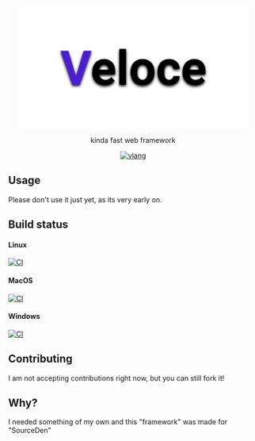 <div align="center">
<img src="./res/veloce_banner.png" alt="Veloce Logo" style="height: 244px;"/>

<p>kinda fast web framework</p>

[![vlang](https://img.shields.io/badge/Made%20with-V-536b8a)](https://vlang.io)
</div>

## Usage

Please don't use it just yet, as its very early on.

## Build status

#### Linux

[![CI](https://github.com/veloce-web/veloce/actions/workflows/ci.yml/badge.svg)](https://github.com/veloce-web/veloce/actions/workflows/ci.yml)

#### MacOS

[![CI](https://github.com/veloce-web/veloce/actions/workflows/ci.yml/badge.svg)](https://github.com/veloce-web/veloce/actions/workflows/ci.yml)

#### Windows

[![CI](https://github.com/veloce-web/veloce/actions/workflows/ci.yml/badge.svg)](https://github.com/veloce-web/veloce/actions/workflows/ci.yml)

## Contributing

I am not accepting contributions right now, but you can still fork it!

## Why?

I needed something of my own and this "framework" was made for "SourceDen"